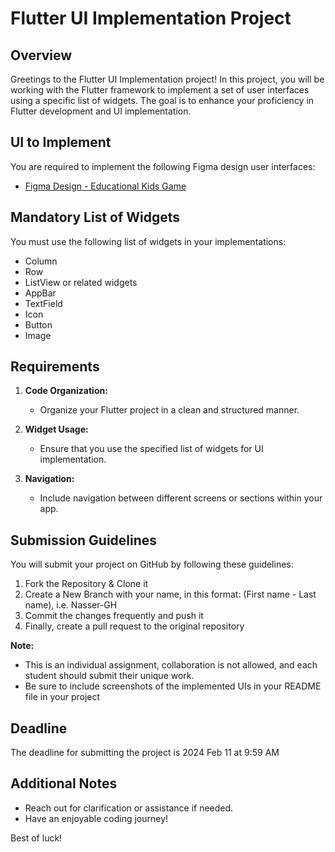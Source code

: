 # Flutter UI Implementation Project

## Overview
Greetings to the Flutter UI Implementation project! In this project, you will be working with the Flutter framework to implement a set of user interfaces using a specific list of widgets. The goal is to enhance your proficiency in Flutter development and UI implementation.


## UI to Implement
You are required to implement the following Figma design user interfaces:

- [Figma Design - Educational Kids Game](https://www.figma.com/file/hr7vmPgtKJd95quaTZr5bt/Educational-kids-game-(Community)?type=design&node-id=0%3A1&mode=design&t=z9KUqxH5qF2QA9xp-1)



## Mandatory List of Widgets
You must use the following list of widgets in your implementations:
- Column
- Row
- ListView or related widgets
- AppBar 
- TextField
- Icon
- Button
- Image



## Requirements
1. **Code Organization:**
    - Organize your Flutter project in a clean and structured manner.
    
2. **Widget Usage:**
    - Ensure that you use the specified list of widgets for UI implementation.
    
3. **Navigation:**
    - Include navigation between different screens or sections within your app.



## Submission Guidelines
You will submit your project on GitHub by following these guidelines:
1. Fork the Repository & Clone it
2. Create a New Branch with your name, in this format: (First name - Last name), i.e. Nasser-GH
3. Commit the changes frequently and push it
4. Finally, create a pull request to the original repository

**Note:**
- This is an individual assignment, collaboration is not allowed, and each student should submit their unique work.
- Be sure to include screenshots of the implemented UIs in your README file in your project



## Deadline 
The deadline for submitting the project is 2024 Feb 11 at 9:59 AM


## Additional Notes
- Reach out for clarification or assistance if needed.
- Have an enjoyable coding journey!

Best of luck!
